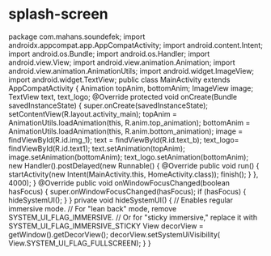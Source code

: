 # splash-screen
package com.mahans.soundefek;  import androidx.appcompat.app.AppCompatActivity;  import android.content.Intent; import android.os.Bundle; import android.os.Handler; import android.view.View; import android.view.animation.Animation; import android.view.animation.AnimationUtils; import android.widget.ImageView; import android.widget.TextView;  public class MainActivity extends AppCompatActivity {      Animation topAnim, bottomAnim;     ImageView image;     TextView text, text_logo;      @Override     protected void onCreate(Bundle savedInstanceState) {         super.onCreate(savedInstanceState);         setContentView(R.layout.activity_main);          topAnim = AnimationUtils.loadAnimation(this, R.anim.top_animation);         bottomAnim = AnimationUtils.loadAnimation(this, R.anim.bottom_animation);          image = findViewById(R.id.img_1);         text = findViewById(R.id.text_b);         text_logo= findViewById(R.id.text1);          text.setAnimation(topAnim);         image.setAnimation(bottomAnim);         text_logo.setAnimation(bottomAnim);           new Handler().postDelayed(new Runnable() {             @Override             public void run() {                 startActivity(new Intent(MainActivity.this, HomeActivity.class));                 finish();             }         }, 4000);     }     @Override     public void onWindowFocusChanged(boolean hasFocus) {         super.onWindowFocusChanged(hasFocus);         if (hasFocus) {             hideSystemUI();         }     }      private void hideSystemUI() {         // Enables regular immersive mode.         // For "lean back" mode, remove SYSTEM_UI_FLAG_IMMERSIVE.         // Or for "sticky immersive," replace it with SYSTEM_UI_FLAG_IMMERSIVE_STICKY         View decorView = getWindow().getDecorView();         decorView.setSystemUiVisibility(                 View.SYSTEM_UI_FLAG_FULLSCREEN);     } }
